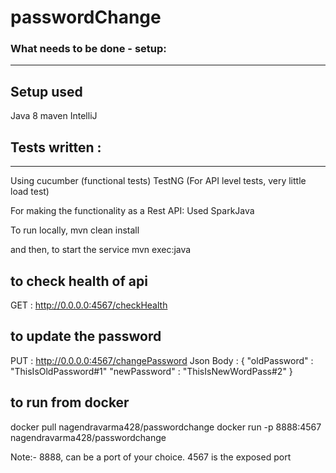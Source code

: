 # passwordChange

### What needs to be done - setup:
---------------------------------
## Setup used

Java 8
maven
IntelliJ

## Tests written :
------------------
Using cucumber (functional tests)
TestNG (For API level tests, very little load test)

For making the functionality as a Rest API:
Used SparkJava

To run locally,
mvn clean install

and then, to start the service
mvn exec:java


to check health of api
----------------------
GET : http://0.0.0.0:4567/checkHealth

to update the password
----------------------
PUT : http://0.0.0.0:4567/changePassword
Json Body :
{
	"oldPassword" : "ThisIsOldPassword#1"
	"newPassword" : "ThisIsNewWordPass#2"
}


## to run from docker

docker pull nagendravarma428/passwordchange
docker run -p 8888:4567 nagendravarma428/passwordchange

Note:- 8888, can be a port of your choice. 4567 is the exposed port
